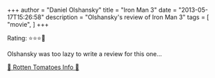 +++
author = "Daniel Olshansky"
title = "Iron Man 3"
date = "2013-05-17T15:26:58"
description = "Olshansky's review of Iron Man 3"
tags = [
    "movie",
]
+++

Rating: ⭐⭐⭐🌟

Olshansky was too lazy to write a review for this one...

[🍅 Rotten Tomatoes Info 🍅](https://www.rottentomatoes.com//m/iron_man_3)